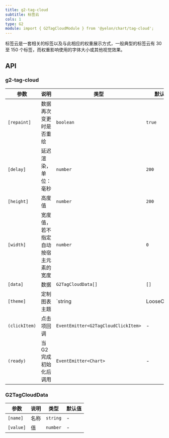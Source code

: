 ```yaml
---
title: g2-tag-cloud
subtitle: 标签云
cols: 1
type: G2
module: import { G2TagCloudModule } from '@yelon/chart/tag-cloud';
---
```


标签云是一套相关的标签以及与此相应的权重展示方式，一般典型的标签云有 30 至 150 个标签，而权重影响使用的字体大小或其他视觉效果。

## API

### g2-tag-cloud

| 参数 | 说明 | 类型 | 默认值 |
|----|----|----|-----|
| `[repaint]` | 数据再次变更时是否重绘 | `boolean` | `true` |
| `[delay]` | 延迟渲染，单位：毫秒 | `number` | `200` |
| `[height]` | 高度值 | `number` | `200` |
| `[width]` | 宽度值，若不指定自动按宿主元素的宽度 | `number` | `0` |
| `[data]` | 数据 | `G2TagCloudData[]` | `[]` |
| `[theme]` | 定制图表主题 | `string | LooseObject` | - |
| `(clickItem)` | 点击项回调 | `EventEmitter<G2TagCloudClickItem>` | - |
| `(ready)` | 当G2完成初始化后调用 | `EventEmitter<Chart>` | - |

### G2TagCloudData

| 参数 | 说明 | 类型 | 默认值 |
|----|----|----|-----|
| `[name]` | 名称 | `string` | - |
| `[value]` | 值 | `number` | - |
